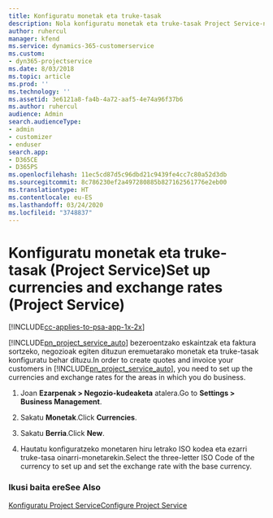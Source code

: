 ```yaml
---
title: Konfiguratu monetak eta truke-tasak
description: Nola konfiguratu monetak eta truke-tasak Project Service-n
author: ruhercul
manager: kfend
ms.service: dynamics-365-customerservice
ms.custom:
- dyn365-projectservice
ms.date: 8/03/2018
ms.topic: article
ms.prod: ''
ms.technology: ''
ms.assetid: 3e6121a8-fa4b-4a72-aaf5-4e74a96f37b6
ms.author: ruhercul
audience: Admin
search.audienceType:
- admin
- customizer
- enduser
search.app:
- D365CE
- D365PS
ms.openlocfilehash: 11ec5cd87d5c96dbd21c9439fe4cc7c80a52d3db
ms.sourcegitcommit: 8c786230ef2a497280885b827162561776e2eb00
ms.translationtype: HT
ms.contentlocale: eu-ES
ms.lasthandoff: 03/24/2020
ms.locfileid: "3748837"
---
```

# <a name="set-up-currencies-and-exchange-rates-project-service"></a><span data-ttu-id="d4b4c-103">Konfiguratu monetak eta truke-tasak (Project Service)</span><span class="sxs-lookup"><span data-stu-id="d4b4c-103">Set up currencies and exchange rates (Project Service)</span></span>

[!INCLUDE[cc-applies-to-psa-app-1x-2x](../includes/cc-applies-to-psa-app-1x-2x.md)]

<span data-ttu-id="d4b4c-104">[!INCLUDE[pn_project_service_auto](../includes/pn-project-service-auto.md)] bezeroentzako eskaintzak eta faktura sortzeko, negozioak egiten dituzun eremuetarako monetak eta truke-tasak konfiguratu behar dituzu.</span><span class="sxs-lookup"><span data-stu-id="d4b4c-104">In order to create quotes and invoice your customers in [!INCLUDE[pn_project_service_auto](../includes/pn-project-service-auto.md)], you need to set up the currencies and exchange rates for the areas in which you do business.</span></span>  
  
1.  <span data-ttu-id="d4b4c-105">Joan **Ezarpenak > Negozio-kudeaketa** atalera.</span><span class="sxs-lookup"><span data-stu-id="d4b4c-105">Go to **Settings > Business Management**.</span></span>  
  
2.  <span data-ttu-id="d4b4c-106">Sakatu **Monetak**.</span><span class="sxs-lookup"><span data-stu-id="d4b4c-106">Click **Currencies**.</span></span>  
  
3.  <span data-ttu-id="d4b4c-107">Sakatu **Berria**.</span><span class="sxs-lookup"><span data-stu-id="d4b4c-107">Click **New**.</span></span>  
  
4.  <span data-ttu-id="d4b4c-108">Hautatu konfiguratzeko monetaren hiru letrako ISO kodea eta ezarri truke-tasa oinarri-monetarekin.</span><span class="sxs-lookup"><span data-stu-id="d4b4c-108">Select the three-letter ISO Code of the currency to set up and set the exchange rate with the base currency.</span></span>  
  
### <a name="see-also"></a><span data-ttu-id="d4b4c-109">Ikusi baita ere</span><span class="sxs-lookup"><span data-stu-id="d4b4c-109">See Also</span></span>  
 [<span data-ttu-id="d4b4c-110">Konfiguratu Project Service</span><span class="sxs-lookup"><span data-stu-id="d4b4c-110">Configure Project Service</span></span>](../project-service/configure.md)
